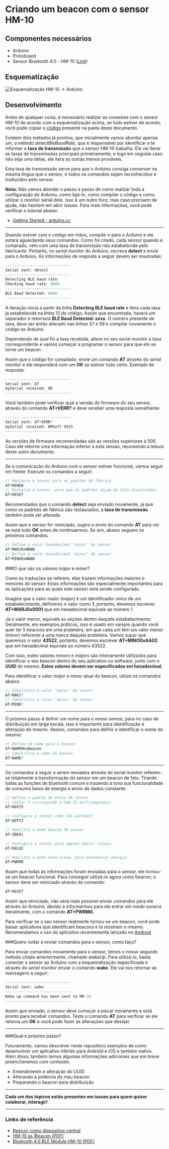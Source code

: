# Criando um beacon com o sensor HM-10

## Componentes necessários

- Arduino
- Protoboard
- Sensor Bluetooth 4.0 - HM-10 ([Link](https://www.itead.cc/serial-port-ble-module-master-slave-hm-10.html))

## Esquematização

![Esquematização HM-10 -> Arduino](hm-10-schematics_bb.png)

## Desenvolvimento

Antes de qualquer coisa, é necessário realizar as conexões com o sensor HM-10 de acordo com a esquematização acima, se tudo estiver de acordo, você pode copiar o [código](/arduino-beacon-hm-10/arduino-code/arduino-code.ino) presente na pasta deste documento.

Existem dois métodos já prontos, que inicialmente vamos abordar apenas um, o método *detectBleBaudRate*, que é responsável por identificar e te informar a **taxa de transmissão** que o sensor HM-10 trabalha. Ele vai iterar as taxas de transmissões principais primeiramente, e logo em seguida caso não seja uma delas, ele itera as outras menos prováveis.

Esta taxa de transmissão serve para que o Arduino consiga *conversar* na mesma língua que o sensor, e todos os comandos sejam reconhecidos e traduzidos pelo sensor.

**Nota:** Não vamos abordar o passo a passo de como realizar toda a configuração do Arduino, como ligá-lo, como compilar o código e como utilizar o monitor serial dele. Isso é um outro foco, mas caso precisem de ajuda, não hesitem em abrir issues. Para mais informações, você pode verificar o tutorial abaixo:

- [Getting Started - arduino.cc](https://www.arduino.cc/en/Guide/HomePage)

----

Quando estiver com o código em mãos, compile-o para o Arduino e ele estará aguardando seus comandos. Como foi citado, cada sensor quando é comprado, vem com uma taxa de transmissão não estabelecida pelo fabricante. Portanto, no *serial monitor* do Arduino, escreva **detect** e envie para o Arduino. As informações de resposta a seguir devem ser mostradas:

```c
-----------------------------
Serial sent: detect
-----------------------------
Detecting BLE baud rate:
Checking baud rate: 9600
-----------------------------
BLE Baud Detected: 9600
-----------------------------
```

A iteração inicia a partir da linha **Detecting BLE baud rate** e itera cada taxa já estabelecida na *linha 13* do código. Assim que encontrada, haverá um separador e retornará **BLE Baud Detected: xxxx**. O número presente de taxa, deve ser então alterado nas *linhas 57 e 58* e compilar novamente o código ao Arduino.

Dependendo de qual foi a taxa recebida, altere no seu *serial monitor* a taxa correspondente e vamos começar a programar o sensor para que ele se torne um beacon.

Assim que o código for compilado, envie um comando **AT** através do *serial monitor* e ele responderá com um **OK** se estiver tudo certo. Exemplo de resposta:

```c
-----------------------------
Serial sent: AT
mySerial received: OK
-----------------------------
```

Você também pode verificar qual a versão do firmware do seu sensor, através do comando **AT+VERR?** e deve receber uma resposta semelhante:

```c
-----------------------------
Serial sent: AT+VERR?
mySerial received: HMSoft V533
-----------------------------
```

As versões de firmware recomendadas são as versões superiores à 500. Caso ele retorne uma informação inferior a esta versão, recomendo a leitura deste outro _documento_.

----

Se a comunicação do Arduino com o sensor estiver funcional, vamos seguir em frente. Execute os comandos a seguir:

```c
// Restaura o sensor para os padrões de fábrica
AT+RENEW
// Reinicia o sensor, para que os padrões sejam de fato atualizados
AT+RESET
```

Recomendados que o comando **detect** seja enviado novamente, já que como os padrões de fábrica são restaurados, a **taxa de transmissão** também pode ser alterada.

Assim que o sensor for reiniciado, sugiro o envio do comando **AT** para ver se está tudo **OK** antes de continuarmos. Se sim, abaixo seguem os próximos comandos.

```c
// Define o valor hexadecimal "major" do sensor
AT+MARJ0xNNNN
// Define o valor hexadecimal "minor" do sensor
AT+MINO0xNNNN
``` 

###O que são os valores *major* e *minor*?

Como as traduções se referem, elas trazem informações maiores e menores do sensor. Estas informações são especialmente importantes para as aplicações para as quais este sensor está sendo configurado.

Imagine que o valor maior (major) é um identificador único de um estabelecimento, definimos o valor como **1**, portanto, devemos escrever **AT+MARJ0x0001** que em hexadecimal equivale ao número 1.

Já o valor menor, equivale as seções dentro daquele estabelecimento. Geralmente, em exemplos práticos, isso é usado em varejos quando você quer ter 5 beacons em uma prateleira, em que cada um tem um valor menor (minor) referente a uma marca daquela prateleira. Vamos supor que queremos o valor **43522**, portanto, devemos escrever **AT+MINO0xAA02** que em hexadecimal equivale ao número 43522.

Com isso, estes valores *minors* e *majors* são inteiramente utilizados para identificar o seu beacon dentro do seu aplicativo ou software, junto com o **UUID** do mesmo. **Estes valores devem ser especificados em hexadecimal**.

Para identificar o valor *major* e *minor* atual do beacon, utilize os comandos abaixo:

```c
// Identifica o valor "major" do sensor
AT+MARJ?
// Identifica o valor "minor" do sensor
AT+MINO?
```

----

O próximo passo é definir um nome para o nosso sensor, para no caso de distribuição em larga escala, isso é importante para identificação e alteração do mesmo. Abaixo, comandos para definir e identificar o nome do mesmo:

```c
// Define um nome para o beacon
AT+NAMEMeuBeacon
// Identifica o nome do beacon
AT+NAME?
```

----

Os comandos a seguir a serem enviados através do *serial monitor* referem-se totalmente a transformação do sensor em um beacon de fato. Tirando todas as funções de bluetooth comum e trazendo a tona sua funcionalidade de consumo baixo de energia e envio de dados constante.

```c
// Define o padrão de envio de status
// (Valor 5 corresponde a 546.25 millisegundos)
AT+ADVI5

// Configura o sensor como não pareável
AT+ADTY3

// Habilita o modo beacon do sensor  
AT+IBEA1

// Configura o sensor para apenas emitir sinais 
AT+DELO2

// Habilita o modo auto-sleep, para economizar energia  
AT+PWRM0 
```

Assim que todas as informações foram enviadas para o sensor, ele tornou-se um beacon funcional. Para conseguir utilizá-lo agora como beacon, o sensor deve ser reiniciado através do comando:

```c
AT+RESET
```

Assim que reiniciado, não será mais possível enviar comandos para ele através do Arduino, devido a informarmos para ele entrar em *modo soneca* literalmente, com o comando **AT+PWRM0**.

Para verificar se o seu sensor realmente tornou-se um beacon, você pode baixar aplicativos que identificam beacons e te mostram o mesmo. Recomendamos o uso do aplicativo recentemente lançado no [Android](https://play.google.com/store/apps/details?id=net.alea.beaconsimulator&hl=pt_BR)

###Quero voltar a enviar comandos para o sensor, como faço?

Para enviar comandos novamente para o sensor, temos o nosso segundo método citado anteriormente, chamado *wakeUp*. Para utilizá-lo, basta conectar o sensor ao Arduino com a esquematização especificada e através do *serial monitor* enviar o comando **wake**. Ele vai nos retornar as mensagens a seguir:

```c
-----------------------------
Serial sent: wake
-----------------------------
Wake up command has been sent to HM-10
-----------------------------
```

Assim que enviado, o sensor deve começar a piscar novamente e está pronto para receber comandos. Teste o comando **AT** para verificar se ele retorna um **OK** e você pode fazer as alterações que desejar.

----

###Qual o próximo passo?

Futuramente, vamos descrever neste repositório exemplos de como desenvolver um aplicativo híbrido para Android e iOS e também nativo. Além disso, também temos algumas informações adicionais que em breve preencheremos com conteúdo.

- Entendimento e alteração do UUID
- Alterando a potência do meu beacon
- Preparando o beacon para distribuição

----

**Cada um dos tópicos estão presentes em issues para quem quiser colaborar, interagir!**

----

### Links de referência

- [Beacon como dispositivo central](http://blog.blecentral.com/2015/05/13/hm-10-central-ibeacon)
- [HM-10 as iBeacon (PDF)](https://drive.google.com/open?id=0B6UMNMtHS_pYWHpBalh4Y2U2SFU)
- [Bluetooth 4.0 BLE Module HM-10 (PDF)](https://drive.google.com/file/d/0B6UMNMtHS_pYT0V2dEswZ1ctd3M/view?usp=sharing)
